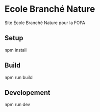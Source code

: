 # Ecole Branché Nature

Site Ecole Branché Nature pour la FOPA

## Setup

npm install

## Build

npm run build

## Developement

npm run dev